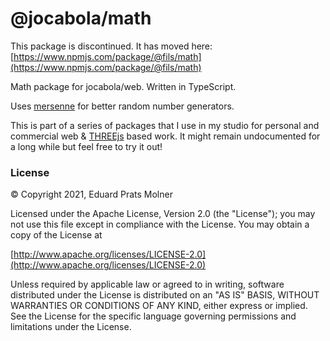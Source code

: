# @jocabola/math
This package is discontinued. It has moved here: [https://www.npmjs.com/package/@fils/math](https://www.npmjs.com/package/@fils/math)

Math package for jocabola/web. Written in TypeScript.

Uses [mersenne](https://www.npmjs.com/package/mersenne) for better random number generators.

This is part of a series of packages that I use in my studio for personal and commercial web & [THREEjs](https://threejs.org) based work. It might remain undocumented for a long while but feel free to try it out!

### License
© Copyright 2021, Eduard Prats Molner

Licensed under the Apache License, Version 2.0 (the "License");
you may not use this file except in compliance with the License.
You may obtain a copy of the License at

[http://www.apache.org/licenses/LICENSE-2.0](http://www.apache.org/licenses/LICENSE-2.0)

Unless required by applicable law or agreed to in writing, software
distributed under the License is distributed on an "AS IS" BASIS,
WITHOUT WARRANTIES OR CONDITIONS OF ANY KIND, either express or implied.
See the License for the specific language governing permissions and
limitations under the License.